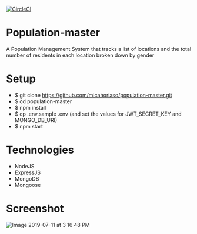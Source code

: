 [![CircleCI](https://circleci.com/gh/micahoriaso/population-master.svg?style=svg)](https://circleci.com/gh/micahoriaso/population-master)

# Population-master
A Population Management System that tracks a list of locations and the total number of residents in each location broken down by gender

# Setup

- $ git clone https://github.com/micahoriaso/population-master.git
- $ cd population-master
- $ npm install
- $ cp .env.sample .env (and set the values for JWT_SECRET_KEY and MONGO_DB_URI)
- $ npm start

# Technologies

- NodeJS
- ExpressJS
- MongoDB
- Mongoose

# Screenshot

![Image 2019-07-11 at 3 16 48 PM](https://user-images.githubusercontent.com/20840601/61050174-018c6480-a3ef-11e9-9b95-4788e0a3b84b.png)